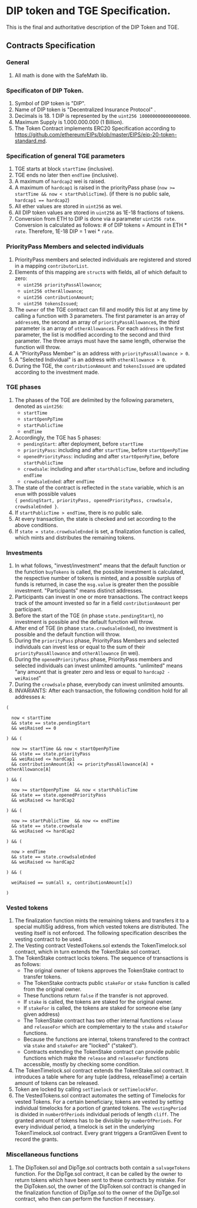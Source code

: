# DIP token and TGE Specification.
This is the final and authoritative description of the DIP Token and TGE.

## Contracts Specification

### General
1. All math is done with the SafeMath lib.

### Specificaton of DIP Token.
1. Symbol of DIP token is "DIP".
1. Name of DIP token is "Decentralized Insurance Protocol" .
1. Decimals is 18. 1 DIP is represented by the `uint256 1000000000000000000`. 
1. Maximum Supply is 1.000.000.000 (1 Billion).
1. The Token Contract implements ERC20 Specification according to https://github.com/ethereum/EIPs/blob/master/EIPS/eip-20-token-standard.md.

### Specification of general TGE parameters
1. TGE starts at block `startTime` (inclusive).
1. TGE ends no later then `endTime` (inclusive).
1. A maximum of `hardcap2` wei is raised.
1. A maximum of `hardcap1` is raised in the priorityPass phase (`now >= startTime && now < startPublicTime`). 
(if there is no public sale, `hardcap1 == hardcap2`)
1. All ether values are stored in `uint256` as wei.
1. All DIP token values are stored in `uint256` as 1E-18 fractions of tokens. 
1. Conversion from ETH to DIP is done via a parameter `uint256 rate`. 
Conversion is calculated as follows: # of DIP tokens = Amount in ETH * `rate`. Therefore, 1E-18 DIP = 1 wei * `rate`.

### PriorityPass Members and selected individuals
1. PriorityPass members and selected individuals are registered and stored in a mapping `contributorList`.
1. Elements of this mapping are `struct`s with fields, all of which default to zero:
    - `uint256 priorityPassAllowance`;
    - `uint256 otherAllowance`;
    - `uint256 contributionAmount`;
    - `uint256 tokensIssued`;
1. The `owner` of the TGE contract can fill and modify this list at any time by calling a function with 3 parameters.
The first parameter is an array of `address`es, the second an array of `priorityPassAllowance`s, the third parameter is an array of `otherAllowance`s.
For each `address` in the first parameter, the list is modified according to the second and third parameter.
The three arrays must have the same length, otherwise the function will throw.
1. A "PriorityPass Member" is an address with `priorityPassAllowance > 0`.
1. A "Selected Individual" is an address with `otherAllowance > 0`. 
1. During the TGE, the `contributionAmount` and `tokensIssued` are updated according to the investment made.

### TGE phases
1. The phases of the TGE are delimited by the following parameters, denoted as `uint256`:
    - `startTime`
    - `startOpenPpTime`
    - `startPublicTime`
    - `endTime`
1. Accordingly, the TGE has 5 phases: 
    - `pendingStart`:             after deployment, before `startTime`
    - `priorityPass`:             including and after `startTime`, before `startOpenPpTime`
    - `openedPriorityPass`:       including and after `startOpenPpTime`, before `startPublicTime`
    - `crowdsale`:                including and after `startPublicTime`, before and including `endTime`
    - `crowdsaleEnded`:           after `endTime`
1. The state of the contract is reflected in the `state` variable, which is an `enum` with possible values  
`{ pendingStart, priorityPass, openedPriorityPass, crowdsale, crowdsaleEnded }`.
1. If `startPublicTime > endTime`, there is no public sale.
1. At every transaction, the state is checked and set according to the above conditions.
1. If `state = state.crowdsaleEnded` is set, a finalization function is called, which mints and distributes the remaining tokens.

### Investments 
1. In what follows, "invest/investment" means that the default function or the function `buyTokens` is called, the possible investment is calculated, 
the respective number of tokens is minted, and a possible surplus of funds is returned,
in case the `msg.value` is greater then the possible investment. "Participants" means distinct addresses.
1. Participants can invest in one or more transactions. The contract keeps track of the amount invested so far in a field `contributionAmount` per participant.
1. Before the start of the TGE (in phase `state.pendingStart`), no investment is possible and the default function will throw.
1. After end of TGE (in phase `state.crowdsaleEnded`), no investment is possible and the default function will throw.
1. During the `priorityPass` phase, PriorityPass Members and selected individuals can invest less or equal to the sum of their `priorityPassAllowance` and `otherAllowance` (in wei).
1. During the `openedPriorityPass` phase, PriorityPass members and selected individuals can invest unlimited amounts.
"unlimited" means "any amount that is greater zero and less or equal to `hardcap2 - weiRaised`"
1. During the `crowdsale` phase, everybody can invest unlimited amounts.
1. INVARIANTS: After each transaction, the following condition hold for all addresses `A`:
```
(

  now < startTime 
  && state == state.pendingStart 
  && weiRaised == 0

) && ( 
  
  now >= startTime && now < startOpenPpTime  
  && state == state.priorityPass 
  && weiRaised <= hardCap1 
  && contributionAmount[A] <= priorityPassAllowance[A] + otherAllowance[A]

) && ( 

  now >= startOpenPpTime  && now < startPublicTime
  && state == state.openedPriorityPass 
  && weiRaised <= hardCap2

) && (
  
  now >= startPublicTime  && now <= endTime
  && state == state.crowdsale 
  && weiRaised <= hardCap2

) && (

  now > endTime
  && state == state.crowdsaleEnded 
  && weiRaised <= hardCap2

) && (

  weiRaised == sum(all x, contributionAmount[x])

)
```    
### Vested tokens
1. The finalization function mints the remaining tokens and transfers it to a special multiSig address, from which
vested tokens are distributed. The vesting itself is not enforced. The following specification describes the vesting contract to be used.
1. The Vesting contract VestedTokens.sol extends the TokenTimelock.sol contract, which in turn extends the TokenStake.sol contract.
1. The TokenStake contract locks tokens. The sequence of transactions is as follows:
    - The original owner of tokens approves the TokenStake contract to transfer tokens.
    - The TokenStake contracts public `stakeFor` or `stake` function is called from the original owner. 
    - These functions return `false` if the transfer is not approved.
    - If `stake` is called, the tokens are staked for the original owner.
    - If `stakeFor` is called, the tokens are staked for someone else (any given address)
    - The TokenStake contract has two other internal functions `release` and `releaseFor` which are complementary to the `stake` and `stakeFor` functions.
    - Because the functions are internal, tokens transfered to the contract via `stake` and `stakeFor` are "locked" ("staked").
    - Contracts extending the TokenStake contract can provide public functions which make the `release` and `releaseFor` functions accessible, mostly by checking some condition.
1. The TokenTimelock.sol contract extends the TokenStake.sol contract. It introduces a table where for any tuple (address, releaseTime) a certain amount of tokens can be released.
1. Token are locked by calling `setTimelock` or `setTimelockFor`. 
1. The VestedTokens.sol contract automates the setting of Timelocks for vested Tokens. For a certain beneficiary, tokens are vested by setting individual timelocks for a portion of granted tokens. The `vestingPeriod` is divided in `numberOfPeriods` individual periods of length `cliff`.  The granted amount of tokens has to be divisible by `numberOfPeriods`. For every individual period, a timelock is set in the underlying TokenTimelock.sol contract. Every grant triggers a GrantGiven Event to record the grants.


### Miscellaneous functions
1. The DipToken.sol and DipTge.sol contracts both contain a `salvageTokens` function. 
For the DipTge.sol contract, it can be called by the owner to return tokens which have been sent to these contracts by mistake.
For the DipToken.sol, the owner of the DipToken.sol contract is changed in the finalization function of DipTge.sol to 
the owner of the DipTge.sol contract, who then can perform the function if necessary.
